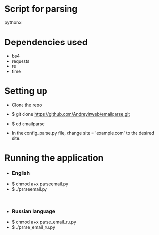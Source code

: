 # Script for parsing 

python3

# Dependencies used
* bs4
* requests
* re
* time

# Setting up

* Clone the repo
* $ git clone <https://github.com/Andreyinweb/emailparse.git>
* $ cd emailparse

* In the config_parse.py file, change site = 'example.com' to the desired site.

# Running the application                       

* ### English
* $ chmod a+x parseemail.py
* $ ./parseemail.py                     
 <br/> 
     
* ### Russian language
* $ chmod a+x parse_email_ru.py
* $ ./parse_email_ru.py                        


